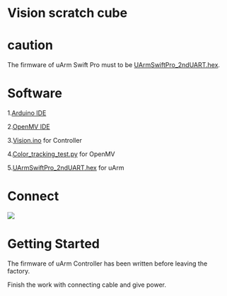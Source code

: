 # Vision scratch cube
# caution
The firmware of uArm Swift Pro must  to be  [UArmSwiftPro_2ndUART.hex](http://download.ufactory.cc/developer/swift/uArm_Swift_Pro_2nd_uart_Firmware_20180724.zip).
# Software
1.[Arduino IDE](www.arduino.cc)

2.[OpenMV IDE](www.openmv.io)

3.[Vision.ino](https://github.com/uArm-Developer/Controller/tree/master/scene_demo/vision_scratch%20cube/code%20for%20Controller/controller-vision) for Controller

4.[Color_tracking_test.py](https://github.com/uArm-Developer/Controller/blob/master/scene_demo/vision_scratch%20cube/code%20for%20openmv/color_tracking_test.py) for OpenMV 


5.[UArmSwiftPro_2ndUART.hex](http://download.ufactory.cc/developer/swift/uArm_Swift_Pro_2nd_uart_Firmware_20180724.zip) for uArm

# Connect
![](https://github.com/uArm-Developer/Controller/blob/master/scene_demo/vision_scratch%20cube/img/connect.jpg)

# Getting Started
The firmware of uArm Controller has been written before leaving the factory.

Finish the work with connecting  cable and give power.
